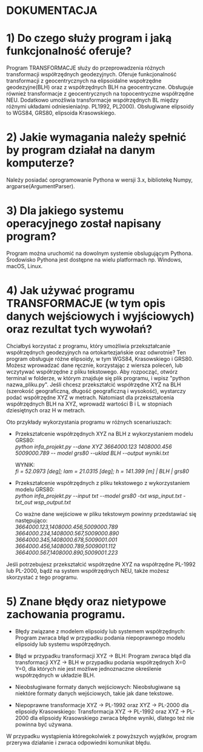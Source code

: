 # DOKUMENTACJA
# 1) Do czego służy program i jaką funkcjonalność oferuje?
Program TRANSFORMACJE służy do przeprowadzenia różnych transformacji współrzędnych geodezyjnych.
Oferuje funkcjonalność transformacji z geocentrycznych na elipsoidalne wspołrzędne geodezyjne(BLH) oraz z współrzędnych BLH na geocentryczne.
Obsługuje również transformacje z geocentrycznych na topocentryczne współrzędne NEU.
Dodatkowo umożliwia transformacje współrzędnych BL między różnymi układami odniesienia(np. PL1992, PL2000).
Obsługiwane elipsoidy to WGS84, GRS80, elipsoida Krasowskiego.
# 2) Jakie wymagania należy spełnić by program działał na danym komputerze?
 Należy posiadać oprogramowanie Pythona w wersji 3.x, bibliotekę Numpy, argparse(ArgumentParser).
# 3) Dla jakiego systemu operacyjnego został napisany program?
Program można uruchomić na dowolnym systemie obslugującym Pythona. 
Środowisko Pythona jest dostępne na wielu platformach np. Windows, 
macOS, Linux.
# 4) Jak używać programu TRANSFORMACJE (w tym opis danych wejściowych i wyjściowych) oraz rezultat tych wywołań?
Chciałbyś korzystać z programu, który umożliwia przekształcanie 
współrzędnych geodezyjnych na ortokartezjańskie oraz odwrotnie? Ten 
program obsługuje różne elipsoidy, w tym WGS84, Krasowskiego i GRS80. 
Możesz wprowadzać dane ręcznie, korzystając z wiersza poleceń, lub 
wczytywać współrzędne z pliku tekstowego. Aby rozpocząć, otwórz terminal 
w folderze, w którym znajduje się plik programu, i wpisz "python 
nazwa_pliku.py".
Jeśli chcesz przekształcić współrzędne XYZ na BLH (szerokość 
geograficzną, długość geograficzną i wysokość), wystarczy podać 
współrzędne XYZ w metrach. Natomiast dla przekształcenia współrzędnych 
BLH na XYZ, wprowadź wartości B i L w stopniach dziesiętnych oraz H w 
metrach.
   
Oto przykłady wykorzystania programu w różnych scenariuszach:
- Przekształcenie współrzędnych XYZ na BLH z wykorzystaniem modelu 
   GRS80: \
   *python infa_projekt.py --dane XYZ 3664000.123 1408000.456 5009000.789 --
   model grs80 --uklad BLH --output wyniki.txt*

   WYNIK: \
  *fi = 52.0973 [deg]; lam = 21.0315 [deg]; h = 141.399 [m] | BLH | 
  grs80* 
 - Przekształcenie współrzędnych z pliku tekstowego z wykorzystaniem 
      modelu GRS80: \
   *python infa_projekt.py --input txt --model grs80 -txt wsp_input.txt - 
   txt_out wsp_output.txt*

   Co ważne dane wejściowe w pliku tekstowym powinny przedstawiać się 
   następująco: \
   *3664000.123,1408000.456,5009000.789* \
   *3664000.234,1408000.567,5009000.890* \
   *3664000.345,1408000.678,5009001.001* \
   *3664000.456,1408000.789,5009001.112* \
   *3664000.567,1408000.890,5009001.223*

Jeśli potrzebujesz przekształcić współrzędne XYZ na współrzędne PL-1992 lub PL-2000, bądź na system współrzędnych NEU, także możesz skorzystać z tego programu.
# 5) Znane błędy oraz nietypowe zachowania programu.
   - Błędy związane z modelem elipsoidy lub systemem współrzędnych:
     Program zwraca błąd w przypadku podania niepoprawnego modelu elipsoidy 
     lub systemu współrzędnych.

   - Błąd w przypadku transformacji XYZ -> BLH:
     Program zwraca błąd dla transformacji XYZ -> BLH w przypadku podania 
     współrzędnych X=0 Y=0, dla których nie jest możliwe jednoznaczne 
     określenie współrzędnych w układzie BLH.

   - Nieobsługiwane formaty danych wejściowych:
     Nieobsługiwane są niektóre formaty danych wejściowych, takie jak dane 
     tekstowe.

   - Niepoprawne transformacje XYZ -> PL-1992 oraz XYZ -> PL-2000 dla 
     elipsoidy Krasowskiego:
     Transformacja XYZ -> PL-1992 oraz XYZ -> PL-2000 dla elipsoidy 
     Krasowskiego zwraca błędne wyniki, dlatego też nie powinna być używana.

W przypadku wystąpienia któregokolwiek z powyższych wyjątków, program przerywa działanie i zwraca odpowiedni komunikat błędu.







   
